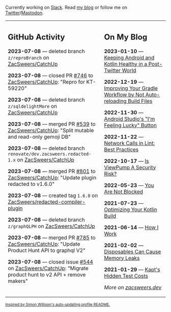 Currently working on [Slack](https://slack.com/). Read [my blog](https://zacsweers.dev/) or follow me on [Twitter](https://twitter.com/ZacSweers)/[Mastodon](https://hachyderm.io/@ZacSweers).

<table><tr><td valign="top" width="60%">

## GitHub Activity
<!-- githubActivity starts -->
**2023-07-08** — deleted branch `z/reproBranch` on [ZacSweers/CatchUp](https://github.com/ZacSweers/CatchUp)

**2023-07-08** — closed PR [#746](https://github.com/ZacSweers/CatchUp/pull/746) to [ZacSweers/CatchUp](https://github.com/ZacSweers/CatchUp): "Repro for KT-59220"

**2023-07-08** — deleted branch `z/sqldelightMore` on [ZacSweers/CatchUp](https://github.com/ZacSweers/CatchUp)

**2023-07-08** — merged PR [#539](https://github.com/ZacSweers/CatchUp/pull/539) to [ZacSweers/CatchUp](https://github.com/ZacSweers/CatchUp): "Split mutable and read-only gemoji DB"

**2023-07-08** — deleted branch `renovate/dev.zacsweers.redacted-1.x` on [ZacSweers/CatchUp](https://github.com/ZacSweers/CatchUp)

**2023-07-08** — merged PR [#801](https://github.com/ZacSweers/CatchUp/pull/801) to [ZacSweers/CatchUp](https://github.com/ZacSweers/CatchUp): "Update plugin redacted to v1.6.0"

**2023-07-08** — created tag `1.6.0` on [ZacSweers/redacted-compiler-plugin](https://github.com/ZacSweers/redacted-compiler-plugin)

**2023-07-08** — deleted branch `z/graphQLPH` on [ZacSweers/CatchUp](https://github.com/ZacSweers/CatchUp)

**2023-07-08** — merged PR [#785](https://github.com/ZacSweers/CatchUp/pull/785) to [ZacSweers/CatchUp](https://github.com/ZacSweers/CatchUp): "Update Product Hunt API to graphql V2"

**2023-07-08** — closed issue [#544](https://github.com/ZacSweers/CatchUp/issues/544) on [ZacSweers/CatchUp](https://github.com/ZacSweers/CatchUp): "Migrate product hunt to v2 API + remove makers"
<!-- githubActivity ends -->
</td><td valign="top" width="40%">

## On My Blog
<!-- blog starts -->
**2023-01-10** — [Keeping Android and Kotlin Healthy in a Post-Twitter World](https://www.zacsweers.dev/keeping-android-healthy/)

**2022-12-19** — [Improving Your Gradle Workflow by Not Auto-reloading Build Files](https://www.zacsweers.dev/improving-your-workflow-by-not-auto-reloading-build-files/)

**2022-11-30** — [Android Studio's "I'm Feeling Lucky" Button](https://www.zacsweers.dev/android-studios-im-feeling-lucky-button/)

**2022-11-22** — [Network Calls in Lint: Best Practices](https://www.zacsweers.dev/network-calls-in-lint-best-practices/)

**2022-10-17** — [Is ViewPump A Security Risk?](https://www.zacsweers.dev/is-viewpump-a-security-risk/)

**2022-05-23** — [You Are Not Blocked](https://www.zacsweers.dev/you-are-not-blocked/)

**2021-07-23** — [Optimizing Your Kotlin Build](https://www.zacsweers.dev/optimizing-your-kotlin-build/)

**2021-06-14** — [How I Work](https://www.zacsweers.dev/how-i-work/)

**2021-02-02** — [Disposables Can Cause Memory Leaks](https://www.zacsweers.dev/disposables-can-cause-memory-leaks/)

**2021-01-29** — [Kapt's Hidden Test Costs](https://www.zacsweers.dev/kapts-hidden-test-costs/)
<!-- blog ends -->
_More on [zacsweers.dev](https://zacsweers.dev/)_
</td></tr></table>

<sub><a href="https://simonwillison.net/2020/Jul/10/self-updating-profile-readme/">Inspired by Simon Willison's auto-updating profile README.</a></sub>